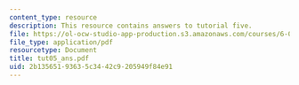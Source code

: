 ```yaml
---
content_type: resource
description: This resource contains answers to tutorial five.
file: https://ol-ocw-studio-app-production.s3.amazonaws.com/courses/6-041-probabilistic-systems-analysis-and-applied-probability-spring-2006/2b13565193635c3442c9205949f84e91_tut05_ans.pdf
file_type: application/pdf
resourcetype: Document
title: tut05_ans.pdf
uid: 2b135651-9363-5c34-42c9-205949f84e91
---
```

